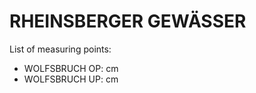 # RHEINSBERGER GEWÄSSER

List of measuring points:

* WOLFSBRUCH OP: <Value topic="rivers/pegel-online/RBG/WOLFSBRUCH OP/measurementValue"/> cm
* WOLFSBRUCH UP: <Value topic="rivers/pegel-online/RBG/WOLFSBRUCH UP/measurementValue"/> cm
